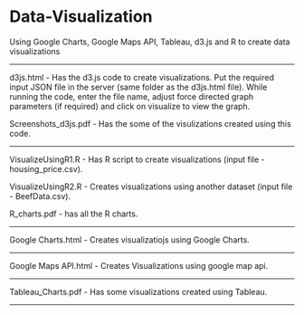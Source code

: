 # Data-Visualization

Using Google Charts, Google Maps API, Tableau, d3.js and R to create data visualizations

*******************

d3js.html - Has the d3.js code to create visualizations. Put the required input JSON file in the server (same folder as the d3js.html file). While running the code, enter the file name, adjust force directed graph parameters (if required) and click on visualize to view the graph.

Screenshots_d3js.pdf - Has the some of the visulizations created using this code.

*******************

VisualizeUsingR1.R - Has R script to create visualizations (input file - housing_price.csv). 

VisualizeUsingR2.R - Creates visualizations using another dataset (input file - BeefData.csv).

R_charts.pdf - has all the R charts.

*******************

Google Charts.html - Creates visualizatiojs using Google Charts.

*******************

Google Maps API.html - Creates Visualizations using google map api.

*********************

Tableau_Charts.pdf - Has some visualizations created using Tableau.

********************

